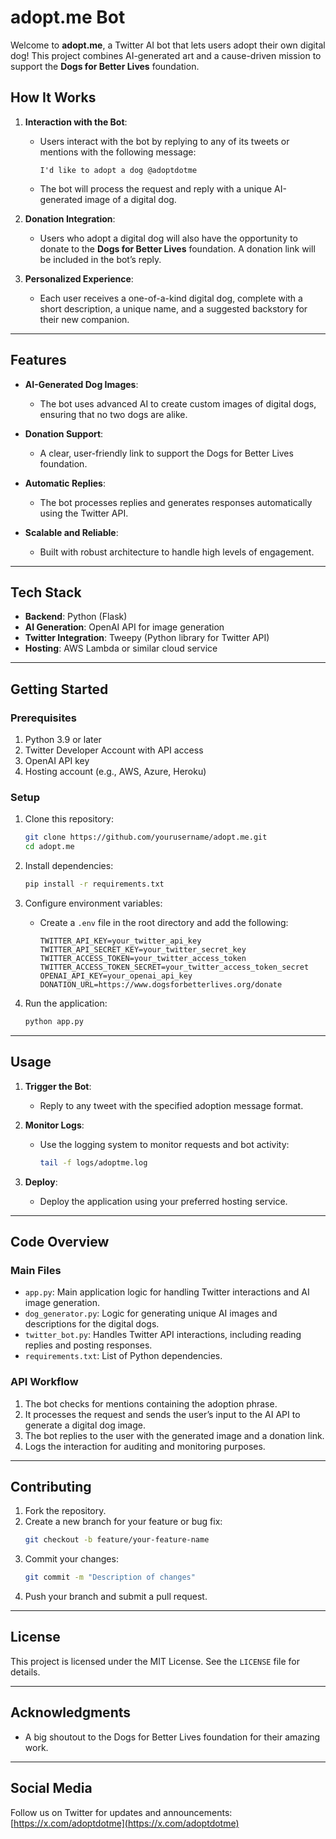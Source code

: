 # adopt.me Bot

Welcome to **adopt.me**, a Twitter AI bot that lets users adopt their own digital dog! This project combines AI-generated art and a cause-driven mission to support the **Dogs for Better Lives** foundation.

## How It Works

1. **Interaction with the Bot**:
   - Users interact with the bot by replying to any of its tweets or mentions with the following message:
     ```
     I'd like to adopt a dog @adoptdotme
     ```
   - The bot will process the request and reply with a unique AI-generated image of a digital dog.

2. **Donation Integration**:
   - Users who adopt a digital dog will also have the opportunity to donate to the **Dogs for Better Lives** foundation. A donation link will be included in the bot’s reply.

3. **Personalized Experience**:
   - Each user receives a one-of-a-kind digital dog, complete with a short description, a unique name, and a suggested backstory for their new companion.

---

## Features

- **AI-Generated Dog Images**:
  - The bot uses advanced AI to create custom images of digital dogs, ensuring that no two dogs are alike.

- **Donation Support**:
  - A clear, user-friendly link to support the Dogs for Better Lives foundation.

- **Automatic Replies**:
  - The bot processes replies and generates responses automatically using the Twitter API.

- **Scalable and Reliable**:
  - Built with robust architecture to handle high levels of engagement.

---

## Tech Stack

- **Backend**: Python (Flask)
- **AI Generation**: OpenAI API for image generation
- **Twitter Integration**: Tweepy (Python library for Twitter API)
- **Hosting**: AWS Lambda or similar cloud service

---

## Getting Started

### Prerequisites

1. Python 3.9 or later
2. Twitter Developer Account with API access
3. OpenAI API key
4. Hosting account (e.g., AWS, Azure, Heroku)

### Setup

1. Clone this repository:
   ```bash
   git clone https://github.com/yourusername/adopt.me.git
   cd adopt.me
   ```

2. Install dependencies:
   ```bash
   pip install -r requirements.txt
   ```

3. Configure environment variables:
   - Create a `.env` file in the root directory and add the following:
     ```env
     TWITTER_API_KEY=your_twitter_api_key
     TWITTER_API_SECRET_KEY=your_twitter_secret_key
     TWITTER_ACCESS_TOKEN=your_twitter_access_token
     TWITTER_ACCESS_TOKEN_SECRET=your_twitter_access_token_secret
     OPENAI_API_KEY=your_openai_api_key
     DONATION_URL=https://www.dogsforbetterlives.org/donate
     ```

4. Run the application:
   ```bash
   python app.py
   ```

---

## Usage

1. **Trigger the Bot**:
   - Reply to any tweet with the specified adoption message format.

2. **Monitor Logs**:
   - Use the logging system to monitor requests and bot activity:
     ```bash
     tail -f logs/adoptme.log
     ```

3. **Deploy**:
   - Deploy the application using your preferred hosting service.

---

## Code Overview

### Main Files

- `app.py`: Main application logic for handling Twitter interactions and AI image generation.
- `dog_generator.py`: Logic for generating unique AI images and descriptions for the digital dogs.
- `twitter_bot.py`: Handles Twitter API interactions, including reading replies and posting responses.
- `requirements.txt`: List of Python dependencies.

### API Workflow

1. The bot checks for mentions containing the adoption phrase.
2. It processes the request and sends the user’s input to the AI API to generate a digital dog image.
3. The bot replies to the user with the generated image and a donation link.
4. Logs the interaction for auditing and monitoring purposes.

---

## Contributing

1. Fork the repository.
2. Create a new branch for your feature or bug fix:
   ```bash
   git checkout -b feature/your-feature-name
   ```
3. Commit your changes:
   ```bash
   git commit -m "Description of changes"
   ```
4. Push your branch and submit a pull request.

---

## License

This project is licensed under the MIT License. See the `LICENSE` file for details.

---

## Acknowledgments

- A big shoutout to the Dogs for Better Lives foundation for their amazing work.

---

## Social Media

Follow us on Twitter for updates and announcements: [https://x.com/adoptdotme](https://x.com/adoptdotme)
